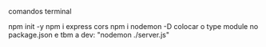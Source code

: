 comandos terminal

npm init -y
npm i express cors
npm i nodemon -D
colocar o type module no package.json e tbm a dev: "nodemon ./server.js"
